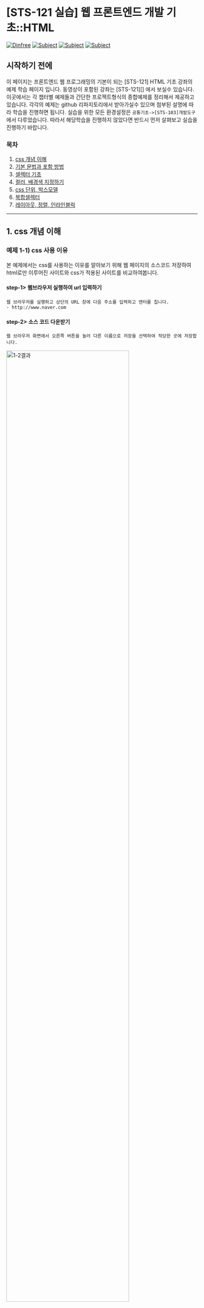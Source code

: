 
# [STS-121 실습] 웹 프론트엔드 개발 기초::HTML

[![Dinfree][din-badge]][din-url]
[![Subject][html-badge]][din-url]
[![Subject][css-badge]][din-url]
[![Subject][js-badge]][din-url]

## 시작하기 전에
이 페이지는 프론트엔드 웹 프로그래밍의 기본이 되는 [STS-121] HTML 기초 강좌의 예제 학습 페이지 입니다. 동영상이 포함된 강좌는 [STS-121][] 에서 보실수 있습니다. 이곳에서는 각 챕터별 예제들과 간단한 프로젝트형식의 종합예제를 정리해서 제공하고 있습니다. 각각의 예제는 github 리파지토리에서 받아가실수 있으며 첨부된 설명에 따라 학습을 진행하면 됩니다. 실습을 위한 모든 환경설정은 `공통기초->[STS-103]개발도구` 에서 다루었습니다. 따라서 해당학습을 진행하지 않았다면 반드시 먼저 살펴보고 실습을 진행하기 바랍니다.

### 목차
1. [css 개념 이해](#index1)
2. [기본 문법과 포함 방법](#index2)
3. [셀렉터 기초](#index3)
4. [컬러, 배경색 지정하기](#index4)
5. [css 단위, 박스모델](#index5)
6. [복합셀렉터](#index6)
7. [레이아웃, 정렬, 인라인블럭](#index7)

--- 
<a id="index1"></a>
## 1. css 개념 이해
### 예제 1-1) css 사용 이유
본 예제에서는 css를 사용하는 이유를 알아보기 위해 웹 페이지의 소스코드 저장하여 html로만 이루어진 사이트와 css가 적용된 사이트를 비교하여봅니다.

#### step-1> 웹브라우저 실행하여 url 입력하기
```
웹 브라우저를 실행하고 상단의 URL 창에 다음 주소를 입력하고 엔터를 칩니다.
- http://www.naver.com
```
#### step-2> 소스 코드 다운받기
```
웹 브라우저 화면에서 오른쪽 버튼을 눌러 다른 이름으로 저장을 선택하여 적당한 곳에 저장합니다.
```

<img alt="1-2결과" src="img/css_1-1.gif" width="80%">


#### step-3> 파일 열기
```
저장을 한 폴더에 가서 확인을 해보면 NAVER_files과 NAVER.html 두 개의 파일이 저장되어 있습니다. 
이 중 NAVER_files을 삭제한 뒤, NAVER.html 파일을 실행시킵니다.
```

#### step-4> 결과 확인
html로만 이루어진 NAVER화면과 CSS가 적용되어 있던 기존 NAVER화면을 비교해봅시다.

<img alt="1-1결과" src="img/css_1-2.gif" width="80%">

<a id="index2"></a>
## 2. 기본 문법과 포함 방법
### 예제 2-1) css 기본 문법
본 예제에서는 css의 기본적인 문법을 알아보고, html 파일에 적용시켜 스타일을 변경해봅니다.

#### step-1> 예제 파일 생성 (css_2-1.html)
앞서 진행하였던 html 예제들 중, 2-1.html 파일을 복사하여 css_2-1.html 파일을 생성합니다.

#### step-2> css 소스 코드 작성
다음과 같이 css 코드를 작성합니다. css를 html파일 안에 포함시키기 위해 `<head>`태그 안에 `<style>`태그를 넣어주고 그 안에 아래와 같이 코드를 작성하여 `<h2>`태그의 색깔을 파랑색으로 변경해봅니다. blue가 아닌, 원하는 다른 색으로 넣어주어도 무방합니다.

```html
<head>
    <style>
        h2 {color: blue;}
    </style>
</head>
```


#### step-3> 실행결과 확인
브라우저에서 실행결과를 확인 합니다.

<img alt="1-1결과" src="img/css_1-3.png" width="30%">


### 예제 2-2) css 포함 방법
본 예제에서는 css를 포함하는 3가지 방법에대해 알아봅니다.

#### step-1> 소스 코드 작성 (css_2-2.html)
css_2-2.html 파일을 생성하고 다음과 같이 소스코드를 작성하여 스타일을 적용 할 문서를 생성합니다.

```html
<!doctype html>
<html>
    <head>
        <title>css_2-2.html</title>
    </head>
    <body>
        <h2>Inline stylesheet</h2>
        <hr>
        <h2>Embedded stylesheet</h2>
        <hr>
        <h2>External stylesheet</h2>                                 
    </body>
</html>
```

#### step-2> 인라인 스타일
인라인 스타일 방식으로 css를 적용시키기위해, 위에서 작성한 css_2-2.html의 코드를 아래처럼 수정합니다.

```html
<h2 style="color: fuchsia">Inline stylesheet</h2>
```


#### step-3> 실행결과 확인
브라우저에서 실행결과를 확인 합니다. 

<img alt="1-1결과" src="img/css_1-4.png" width="30%">


#### step-4> 내부 스타일시트
내부 스타일시트 방식으로 css를 적용시키기위해 css_2-2.html의 코드를 아래처럼 수정합니다.

```html
<head>
    <style>
        h2 {
            color: darkorange;
        }
    </style>
</head>
```


#### step-5> 실행결과 확인
브라우저에서 실행결과를 확인 합니다. 

<img alt="1-1결과" src="img/css_1-5.png" width="30%">

#### step-6> css 코드 작성 (css_2-2.css)
외부 스타일시트 방식으로 포함을 시킬 css파일을 만들기위해, css_2-2.css파일을 생성하고 다음과 같이 코드를 작성합니다.

```css
h2 {
    color: red;
}
```

#### step-7> 외부 스타일시트
css_2-2.css파일을 외부 스타일시트 방식으로 html 파일에 포함시키기 위해 css_2-2.html의 코드를 아래처럼 수정합니다.

```html
<head>
    <style>
        h2 {
            color: darkorange;
        }
    </style> 
    <link rel="stylesheet" type="text/css" href="css_2-2.css">
</head>
```
#### step-8> 실행결과 확인
브라우저에서 실행결과를 확인 합니다. 

<img alt="1-1결과" src="img/css_1-6.png" width="30%">


<a id="index3"></a>
## 3. 셀렉터 기초
### 예제 3-1) 셀렉터
본 예제에서는 기본적인 셀렉터에 대해 알아봅니다. 

#### step-1> 소스 코드 작성 (css_3-1.html)
css_3-1.css파일을 생성하고 id와 class를 이용하여 셀렉터를 사용하기위해 다음과 같이 코드를 작성합니다.

```html
<!doctype html>
<html>
    <head>
        <title>css_3-1.html</title>
        <style>
            h2 {
                color: darkorange;
            }
            .blue_text{
                color: blue;
            }
            #red_text{
                color: red;
            }
        </style>
        
    </head>
    <body>
        <h2>Embedded stylesheet</h2>   
        <hr> 
        <h2 class="blue_text">Embedded stylesheet - class</h2>                
        <HR>
        <h2 id="red_text">EEmbedded stylesheet - id</h2>                               
    </body>
</html>
```
#### step-2> 실행결과 확인
브라우저에서 실행결과를 확인 합니다. 

<img alt="1-1결과" src="img/css_3-1.png" width="40%">

<a id="index4"></a>
## 4. 컬러, 배경색 지정하기
### 예제 4-1) 색상과 배경색 설정하기
본 예제에서는 css에서 색상을 색상이름, HEX(#)코드, RGB코드로 나타내는 방식을 알아봅니다. 이를 통해 글자의 색과 배경색을 변경해봅니다.

#### step-1> 소스 코드 작성 (css_4-1.html)
css_3-1.css파일을 생성하고 빨간색을 색상이름, HEX코드, RGB코드의 각 방식으로 적용시키기위해 다음과 같이 코드를 작성합니다.

```html
<!doctype html>
<html>
    <head>
        <title>css_4-1.html</title>
        <style>
            #text1{
                color: red;
            }
            #text2{
                color: #FF0000;
            }
            #text3{
                color: rgb(255,0,0);
            }
        </style>
        
    </head>
    <body>
        <h2 id="text1">Color Name</h2>   
        <hr> 
        <h2 id="text2">HEX(#)</h2>                
        <HR>
        <h2 id="text3">RGB</h2>                               
    </body>
</html>
```
#### step-2> 실행결과 확인
브라우저에서 실행결과를 확인 합니다. 

<img alt="1-1결과" src="img/css_4-1.png" width="30%">

#### step-3> 소스 코드 수정 
배경색을 지정하기 위해 css_4-1.html의 코드를 아래처럼 수정합니다.


```html
<style>
    #text1{
        color: red;
        background-color: black;
    }
    #text2{
        color: #FF0000;
        background-color: #000000
    }
    #text3{
        color: rgb(255,0,0);
        background-color: rgb(0,0,0)
    }
</style>
```
#### step-4> 실행결과 확인
브라우저에서 실행결과를 확인 합니다. 

<img alt="1-1결과" src="img/css_4-2.png" width="30%">

<a id="index5"></a>
## 5. css 단위, 박스모델
### 예제 5-1) CSS 단위
본 예제에서는 css에서 사용하는 단위에 대해 알아봅니다. px와 em, rem을 통해 절대 단위와 상대 단위의 차이를 이해합니다.

#### step-1> 소스 코드 작성 (css_5-1.html)
css_5-1.css파일을 생성하고 css에서의 절대 단위와 상대 단위의 차이를 알아보기위해 다음과 같이 코드를 작성합니다.

```html
<!doctype html>
<html>
    <head>
        <title>css_5-1.html</title>
        <style>
            #text1{
                font-size: 35px;
            }

            #text2{
                font-size: 2em;
            }

            #text3{
                font-size: 2rem;
            }
        </style>
        
    </head>
    <body>
        <h2 id="text1">px</h2>   
        <hr> 
        <h2 id="text2">em</h2>                
        <HR>
        <h2 id="text3">rem</h2>                               
    </body>
</html>
```
#### step-2> 실행결과 확인
브라우저에서 실행결과를 확인 합니다. 

<img alt="5-1결과" src="img/css_5-1.png" width="30%">

#### step-3> 브라우저 글씨 크기 조정
절대단위와 상대단위의 차이를 알아보기위해 브라우저의 글꼴 크기를 
조정합니다.

<img alt="5-1결과" src="img/css_5-2.gif" width="80%">

#### step-4> 실행결과 확인
브라우저에서 실행결과를 확인 합니다. 아래 결과와 같이 브라우저 글꼴 크기의 변화에 따라 절대단위(px)의 크기는 변하지 않지만, 상대단위(em, rem)의 크기는 변하는 것을 확인 할 수 있습니다.

<img alt="5-1결과" src="img/css_5-3.png" width="30%">

<img alt="5-1결과" src="img/css_5-4.png" width="30%">


### 예제 5-2) 박스모델
본 예제에서는 css의 박스모델에 대해서 알아봅니다.

#### step-1> 소스 코드 작성 (css_5-2.html)
css_5-2.css파일을 생성하고 박스 모델을 이해하기위해 다음과 같이 padding과 margin값을 설정하여 코드를 작성합니다. 명확하게 확인할 수 있도록 border을 이용해 테두리선 또한 적용합니다.

```html
<!doctype html>
<html>
    <head>
        <title>css_5-2.html</title>
        <style>
            .box1 {
                width: 100px;
                border-color: purple;
                border-width: 10px;
                border-style: solid;
                padding: 20px 20px;
                margin: 20px 20px;
            }
            .box2 {
                border-color: powderblue;
                border-width: 20px;
                border-style: solid;
                padding: 50px 50px;
                margin: 100px 100px;                
            }
        </style>
        
    </head>
    <body>
        <div class="box1">hello world!</div>
        <div class="box2">hello world!</div>                               
    </body>
</html>
```
#### step-2> 실행결과 확인
브라우저에서 실행결과를 확인 합니다. 

<img alt="5-2결과" src="img/css_5-5.png" width="80%">

#### step-3> 개발자도구 실행
```
키보드의 F12버튼을 클릭하여 개발자도구를 실행합니다.
```

#### step-4> 박스모델 확인하기
ctrl+shift+c를 눌러 요소 선택할 수 있는 기능을 실행합니다. 그 후 박스를 클릭하여 박스모델을 확인합니다.

<img alt="5-2결과" src="img/css_5-6.gif" width="80%">

<a id="index6"></a>
## 6. 복합셀렉터
### 예제 6-1) 상속
본 예제에서는 부모 요소와 자식 요소에 대해 이해하고 상속에 대해 알아봅니다.

#### step-1> 소스 코드 작성 (css_6-1.html)
css_6-1.css파일을 생성하고 부모 요소와 자식 요소 사이의 상속에 대해 알아보기위해 다음과 같이 코드를 작성합니다.

```html
<!doctype html>
<html> 
    <head>
        <title>css_6-1.html</title>
        <style>
            div{
                background-color: grey;
                color: whitesmoke;
                padding: 100px;
                font-size: 35px;
                border: 3px solid black;
            }
        </style>
    </head>
    <body>
        <div>
            <p>hello world</p>
        </div>
    </body>
</html>
```
#### step-2> 실행결과 확인
브라우저에서 실행결과를 확인 합니다. 아래와 같이 배경색, 글자색, 글씨 크기 등은 상속이 되었지만, padding과 border는 상속되지 않은 것을 확인 할 수 있습니다.

<img alt="5-1결과" src="img/css_6-1.png" width="50%">


### 예제 6-2) 조합 선택자
본 예제에서는 조합 선택자가 무엇인지 알아보고, 여러가지 조합선택자를 사용하며 익혀봅니다.

#### step-1> 소스 코드 작성 (css_6-2.html)
예제 6-2는 동네 소식을 담은 뉴스입니다. CSS속성을 적용하기 전에, css_6-2.css파일을 다음과 같이 작성합니다.

```html
<!doctype html>
<html> 
    <head>
        <title>css_6-2.html</title>
    </head>
    <body>
        <h1>News</h1>
        <h2>Today 2018.08.21</h2>
        <div>
            <p>Weather</p>
            <p>Sun</p> 
        </div>
        <div>
            <h2>Today Sale</h3>
            <ul>
                <li>Apple</li>
                <li>Milk</li>
                <li>Wallet</li>
            </ul>
        </div>
    </body>
</html>
```

#### step-2> 후손 선택자
선택자A 선택자B를 할 경우, 선택자A의 후손인 선택자B가 선택됩니다. 이를 확인해보기위해 css_6-2.css파일을 다음과 같이 수정합니다.

```html
<style>
    body h1{
        font-weight: bold;
        font-size: 3em;
    }
</style>
```
#### step-3> 실행결과 확인
브라우저에서 실행결과를 확인 합니다. 아래와 같이 body아래 있는 h1의 속성이 변경된 것을 확인 할 수 있습니다.

<img alt="5-1결과" src="img/css_6-2.png" width="40%">

#### step-4> 자손 선택자
선택자A > 선택자B를 할 경우, 선택자A의 자손인 선택자B가 선택됩니다. 이를 확인해보기위해 css_6-2.css파일을 다음과 같이 수정합니다.

```css
body > h2{
        color: gray;
    }
```
#### step-5> 실행결과 확인
브라우저에서 실행결과를 확인 합니다. 아래와 같이 body의 자손 h2의 속성이 변경된 것을 확인 할 수 있습니다.

<img alt="5-1결과" src="img/css_6-3.png" width="40%">


#### step-6> 형제 선택자
선택자A + 선택자B를 할 경우, 선택자A의 가장 가까운 형제요소인 선택자B가 선택됩니다. 이를 확인해보기위해 css_6-2.css파일을 다음과 같이 수정합니다.

```css
body > h2{
        color: gray;
    }
```
#### step-7> 실행결과 확인
브라우저에서 실행결과를 확인 합니다. 아래와 같이 body의 자손 h2의 속성이 변경된 것을 확인 할 수 있습니다.

<img alt="5-1결과" src="img/css_6-3.png" width="40%">


<a id="index7"></a>
## 7. 레이아웃, 정렬, 인라인블럭
### 예제 7-1) 인라인 블럭
본 예제에서는 html 요소들의 인라인 레벨과 블록 레벨에 대해 이해하고, 인라인 레벨 및 블록 레벨로 변경하는 방법을 알아봅니다.

#### step-1> 소스 코드 작성 (css_7-1.html)
css_7-1.css파일을 생성하고 각 태그들의 인라인 레벨 및 블록 레벨을 알아보기 위해 다음과 같이 코드를 작성합니다.

```html
<!doctype html>
<html> 
    <head>
        <title>7-1.html</title>
    </head>
    <body>
        <h1>hello world</h1>
        <p>hello world</p>
        <a>hello world</a>
        <span>hello world</span>
    </body>
</html>
```
#### step-2> 소스 코드 다운받기
브라우저에서 실행 결과를 확인 합니다. F12를 눌러 개발자 도구를 실행시키고, 각 요소들에 커서를 가져다대서 요소들이 영역을 어떻게 차지하는지 확인합니다. 아래 결과와 같이 h태그와 p태그는 한 줄을, a태그와 span태그는 각 요소의 너비만큼의 영역을 차지합니다.

<img alt="7-2결과" src="img/css_7-1.gif" width="80%">


#### step-3> 인라인, 블록 레벨 변경
선택자A 선택자B를 할 경우, 선택자A의 후손인 선택자B가 선택됩니다. 이를 확인해보기위해 css_6-2.css파일을 다음과 같이 수정합니다.

```html
<style>
    h1{
        display: inline;
    }
    p{
        display: inline-block;
    }
    a{
        display: block;
    }
</style>
```
#### step-3> 실행결과 확인
브라우저에서 실행결과를 확인 합니다. 아래와 같이 h1, p, a태그의 블록, 인라인 레벨이 변경된 것을 확인 할 수 있습니다.

<img alt="7-1결과" src="img/css_7-2.png" width="70%">


### 예제 7-2) 정렬
본 예제에서는 요소들을 정렬하는 방법인 align 속성 및 글자를 정렬하는 text-align 속성 등 요소들을 정렬하는 속성을 알아봅니다.

#### step-1> 소스 코드 작성 (css_7-2.html)
css_7-2.css파일을 생성하고 글자의 정렬과 요소의 배치 지정을 해보기 위해 다음과 같이 코드를 작성합니다.

```html
<!doctype html>
<html> 
    <head>
        <title>7-2.html</title>
        <style>
            p{
                text-align: center;
            }
            img{
                float: left;
            }
        </style>
    </head>
    <body>
        <img src="img/sample.png">
        <p>lorem50</p>
        
    </body>
</html>
```
#### step-2> 실행결과 확인
브라우저에서 실행 결과를 확인 합니다. 아래 결과와 같이 p태그의 글씨들이 가운데로 정렬되고, 이미지가 다른 요소의 왼쪽에 배치된 것을 확인 할 수 있습니다.

<img alt="7-2결과" src="img/css_7-3.png" width="80%">


### 예제 7-3) 포지셔닝
본 예제에서는 position을 통해 html 요소들의 위치를 지정하고 레이아웃을 구성하는 방법을 알아봅니다.

#### step-1> 소스 코드 작성 (css_7-3.html)
css_7-2.css파일을 생성하고 각 요소들에 다른 position 속성을 적용시키기위해 다음과 같이 코드를 작성합니다.

```html
<!doctype html>
<html> 
    <head>
        <title>7-3.html</title>
        <style>
            .position1{
                position: static;
                background-color: orangered;
            }

            .position2{
                position: relative;
                background-color: orange;
                left: 50px;
            }

            .position3{
                position: absolute;
                background-color: olive;
                left: 50px;
            }

            .position4{
                position: fixed;
                background-color: orchid;
                top: 0px;
            }
        </style>
    </head>
    <body>
        <div class="position1">Static</div>
        <div class="position2">Relative</div>
        <div class="position3">Absolute</div>
        <div class="position4">Fixed</div>
    </body>
</html>
```
#### step-2> 실행결과 확인
브라우저에서 실행 결과를 확인 합니다. 아래 결과와 같이 p태그의 글씨들이 가운데로 정렬되고, 이미지가 다른 요소의 왼쪽에 배치된 것을 확인 할 수 있습니다.

<img alt="7-2결과" src="img/css_7-4.png" width="80%">



[din-badge]:https://img.shields.io/badge/dinfree-edu-orange.svg
[din-url]:https://github.com/dinfree
[css-badge]:https://img.shields.io/badge/frontend-css-ff69b4.svg
[html-badge]:https://img.shields.io/badge/frontend-html-brightgreen.svg
[js-badge]:https://img.shields.io/badge/frontend-javascript-red.svg
